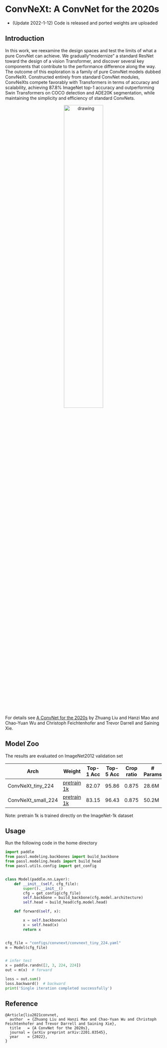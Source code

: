 # ConvNeXt: A ConvNet for the 2020s

* (Update 2022-1-12) Code is released and ported weights are uploaded

## Introduction

In this work, we reexamine the design spaces and test the limits of what a pure ConvNet can achieve. We gradually“modernize” a standard ResNet toward the design of a vision Transformer, and discover several key components that contribute to the performance difference along the way. The outcome of this exploration is a family of pure ConvNet models dubbed ConvNeXt. Constructed entirely from standard ConvNet modules, ConvNeXts compete favorably with Transformers in terms of accuracy and scalability, achieving 87.8% ImageNet top-1 accuracy and outperforming Swin Transformers on COCO detection and ADE20K segmentation, while maintaining the simplicity and efficiency of standard ConvNets.

<p align="center">
<img src="https://ai-studio-static-online.cdn.bcebos.com/9d72cedda16846cbac5af5a7011afad069b6e7dd866746b380b68d82cf60847b" alt="drawing" width="50%" height="50%"/>
</p>


For details see [A ConvNet for the 2020s](https://arxiv.org/pdf/2201.03545.pdf) by Zhuang Liu and Hanzi Mao and Chao-Yuan Wu and Christoph Feichtenhofer and Trevor Darrell and Saining Xie.

## Model Zoo

The results are evaluated on ImageNet2012 validation set

| Arch               | Weight                                                       | Top-1 Acc | Top-5 Acc | Crop ratio | # Params | FLOPs |
| ------------------ | ------------------------------------------------------------ | --------- | --------- | ---------- | -------- | ----- |
| ConvNeXt_tiny_224  | [pretrain 1k](https://passl.bj.bcebos.com/models/convnext_small_1k_224.pdparams) | 82.07     | 95.86     | 0.875      | 28.6M    | 4.5G  |
| ConvNeXt_small_224 | [pretrain 1k](https://passl.bj.bcebos.com/models/convnext_small_1k_224.pdparams) | 83.15     | 96.43     | 0.875      | 50.2M    | 8.7G  |

Note: pretrain 1k is trained directly on the ImageNet-1k dataset

## Usage

Run the following code in the home directory

```python
import paddle
from passl.modeling.backbones import build_backbone
from passl.modeling.heads import build_head
from passl.utils.config import get_config


class Model(paddle.nn.Layer):
    def __init__(self, cfg_file):
        super().__init__()
        cfg = get_config(cfg_file)
        self.backbone = build_backbone(cfg.model.architecture)
        self.head = build_head(cfg.model.head)

    def forward(self, x):

        x = self.backbone(x)
        x = self.head(x)
        return x


cfg_file = "configs/convnext/convnext_tiny_224.yaml"
m = Model(cfg_file)


# infer test
x = paddle.randn([2, 3, 224, 224])
out = m(x)  # forward

loss = out.sum()
loss.backward()  # backward
print('Single iteration completed successfully')
```

## Reference

```
@Article{liu2021convnet,
  author  = {Zhuang Liu and Hanzi Mao and Chao-Yuan Wu and Christoph Feichtenhofer and Trevor Darrell and Saining Xie},
  title   = {A ConvNet for the 2020s},
  journal = {arXiv preprint arXiv:2201.03545},
  year    = {2022},
}
```
